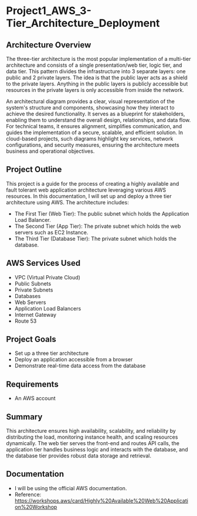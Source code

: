 # Project1_AWS_3-Tier_Architecture_Deployment
## Architecture Overview
The three-tier architecture is the most popular implementation of a multi-tier architecture and consists of a single presentation/web tier, logic tier, and data tier. This pattern divides the infrastructure into 3 separate layers: one public and 2 private layers. The idea is that the public layer acts as a shield to the private layers. Anything in the public layers is publicly accessible but resources in the private layers is only accessible from inside the network.

An architectural diagram provides a clear, visual representation of the system's structure and components, showcasing how they interact to achieve the desired functionality. It serves as a blueprint for stakeholders, enabling them to understand the overall design, relationships, and data flow. For technical teams, it ensures alignment, simplifies communication, and guides the implementation of a secure, scalable, and efficient solution. In cloud-based projects, such diagrams highlight key services, network configurations, and security measures, ensuring the architecture meets business and operational objectives.
## Project Outline
This project is a guide for the process of creating a highly available and fault tolerant web application architecture leveraging various AWS resources.
In this documentation, I will set up and deploy a three tier architecture using AWS. The architecture includes:
* The First Tier (Web Tier): The public subnet which holds the Application Load Balancer.
* The Second Tier (App Tier): The private subnet which holds the web servers such as EC2 Instance.
* The Third Tier (Database Tier): The private subnet which holds the database.
## AWS Services Used
* VPC (Virtual Private Cloud)
* Public Subnets
* Private Subnets
* Databases
* Web Servers
* Application Load Balancers
* Internet Gateway
* Route 53 
## Project Goals
* Set up a three tier architecture
* Deploy an application accessible from a browser
* Demonstrate real-time data access from the database
## Requirements
* An AWS account
## Summary
This architecture ensures high availability, scalability, and reliability by distributing the load, monitoring instance health, and scaling resources dynamically. The web tier serves the front-end and routes API calls, the application tier handles business logic and interacts with the database, and the database tier provides robust data storage and retrieval.
## Documentation
* I will be using the official AWS documentation.
* Reference: https://workshops.aws/card/Highly%20Available%20Web%20Application%20Workshop 
